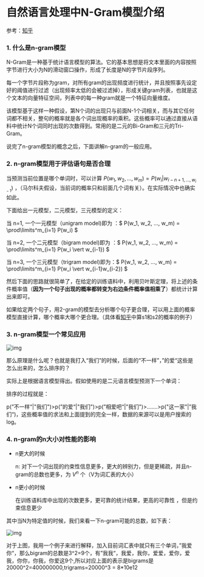 # 自然语言处理中N-Gram模型介绍

参考：[知乎](https://zhuanlan.zhihu.com/p/32829048)

### 1. 什么是n-gram模型

N-Gram是一种基于统计语言模型的算法。它的基本思想是将文本里面的内容按照字节进行大小为N的滑动窗口操作，形成了长度是N的字节片段序列。

每一个字节片段称为gram，对所有gram的出现频度进行统计，并且按照事先设定好的阈值进行过滤（出现频率太低的会被过滤掉），形成关键gram列表，也就是这个文本的向量特征空间，列表中的每一种gram就是一个特征向量维度。

该模型基于这样一种假设，第N个词的出现只与前面N-1个词相关，而与其它任何词都不相关，整句的概率就是各个词出现概率的乘积。这些概率可以通过直接从语料中统计N个词同时出现的次数得到。常用的是二元的Bi-Gram和三元的Tri-Gram。

说完了n-gram模型的概念之后，下面讲解n-gram的一般应用。

### 2. n-gram模型用于评估语句是否合理

当预测当前位置是哪个单词时，可以计算 $P(w_1, w_2, ..., w_m) = P(w_i \vert w_{i-n+1, ..., w_{i-1}})$ ，（马尔科夫假设，当前词的概率只和前面几个词有关）。在实际情况中也确实如此。

下面给出一元模型，二元模型，三元模型的定义：

当 n=1, 一个一元模型（unigram model)即为 ：$ P(w_1, w_2, ..., w_m) = \prod\limits^m_{i=1} P(w_i) $

当 n=2, 一个二元模型（bigram model)即为 ：$ P(w_1, w_2, ..., w_m) = \prod\limits^m_{i=1} P(w_i \vert w_{i-1}) $

当 n=3, 一个三元模型（trigram model)即为：$ P(w_1, w_2, ..., w_m) = \prod\limits^m_{i=1} P(w_i \vert w_{i-1}w_{i-2}) $

然后下面的思路就很简单了，在给定的训练语料中，利用贝叶斯定理，将上述的条件概率值（**因为一个句子出现的概率都转变为右边条件概率值相乘了**）都统计计算出来即可。

如果给定两个句子，用2-gram的模型去分析哪个句子更合理，可以用上面的概率模型直接计算，哪个概率大哪个更合理。（具体看[知乎](https://zhuanlan.zhihu.com/p/32829048)中算s1和s2的概率的例子）

### 3. n-gram模型一个常见应用

![img](.pic/v2-46602f35680c09185c665984026459f7_720w.webp)

那么原理是什么呢？也就是我打入“我们”的时候，后面的“不一样”，”的爱“这些是怎么出来的，怎么排序的？

实际上是根据语言模型得出。假如使用的是二元语言模型预测下一个单词：

排序的过程就是：

p(”不一样“|"我们")>p(”的爱“|"我们")>p(”相爱吧“|"我们")>.......>p("这一家"|”我们“)，这些概率值的求法和上面提到的完全一样，数据的来源可以是用户搜索的log。

### 4. n-gram的n大小对性能的影响

- n更大的时候

  n: 对下一个词出现的约束性信息更多，更大的辨别力，但是更稀疏，并且n-gram的总数也更多，为 $V^n$ 个（V为词汇表的大小）

- n更小的时候

  在训练语料库中出现的次数更多，更可靠的统计结果，更高的可靠性 ，但是约束信息更少

其中当N为特定值的时候，我们来看一下n-gram可能的总数，如下表：

![img](.pic/v2-5c924c04eaf19c68c0dac42e8849e70f_720w.webp)

对于上图，我用一个例子来进行解释，加入目前词汇表中就只有三个单词，”我爱你“，那么bigram的总数是3^2=9个，有”我我“，我爱，我你，爱爱，爱你，爱我，你你，你我，你爱这9个,所以对应上面的表示是bigrams是20000^2=400000000,trigrams=20000^3 = 8*10e12